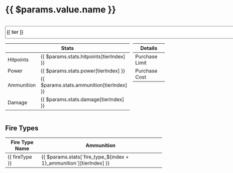 <!-- @content -->

<script setup lang="ts">
import { reactive, computed } from "vue";
import { useData } from "vitepress";
const { params: $params } = useData();

const currentStats = reactive({ value: 1 });
const tierIndex = computed(() => Number(currentStats.value) - 1);

const onTierChange = (e: Event) => {
  const target = e.target as HTMLSelectElement;
  currentStats.value = Number(target.value);
}
</script>

# {{ $params.value.name }}

<br>

<div class="flex flex-row items-center gap-4">
  <select class="px-4 py-1 rounded-md transition-colors"
          :class="currentStats.value === index ? $style.brand : $style.alt"
          @change="onTierChange">
    <option v-for="(tier, index) in $params.tiers_fireTypes.tiers" :key="index" :value="index + 1">
      {{ tier }}
    </option>
  </select>
</div>

<div class="table-container flex">
  <div class="table-wrapper">
    <table class="min-w-full border-collapse border border-gray-200">
      <thead>
        <tr>
          <th class="border border-gray-300 p-2" colspan="2">Stats</th>
        </tr>
      </thead>
      <tbody>
        <tr>
          <td class="border border-gray-300 p-2">Hitpoints</td>
          <td class="border border-gray-300 p-2">{{ $params.stats.hitpoints[tierIndex] }}</td>
        </tr>
        <tr>
          <td class="border border-gray-300 p-2">Power</td>
          <td class="border border-gray-300 p-2">{{ $params.stats.power[tierIndex] }}</td>
        </tr>
        <tr>
          <td class="border border-gray-300 p-2">Ammunition</td>
          <td class="border border-gray-300 p-2">{{ $params.stats.ammunition[tierIndex] }}</td>
        </tr>
        <tr>
          <td class="border border-gray-300 p-2">Damage</td>
          <td class="border border-gray-300 p-2">{{ $params.stats.damage[tierIndex] }}</td>
        </tr>
      </tbody>
    </table>
  </div>

  <div class="table-wrapper">
    <table class="min-w-full border-collapse border border-gray-200">
      <thead>
        <tr>
          <th class="border border-gray-300 p-2" colspan="2">Details</th>
        </tr>
      </thead>
      <tbody>
        <tr>
          <td class="border border-gray-300 p-2">Purchase Limit</td>
          <td class="border border-gray-300 p-2" v-html="$params.upgrade_details.purchase_limit"></td>
        </tr>
        <tr>
          <td class="border border-gray-300 p-2">Purchase Cost</td>
          <td class="border border-gray-300 p-2" v-html="$params.upgrade_details.upgrade_1_cost"></td>
        </tr>
        <template v-for="index in $params.tiers_fireTypes.tiers.length - 1" :key="index">
          <tr>
            <td class="border border-gray-300 p-2">Upgrade {{ index }} Cost</td>
            <td class="border border-gray-300 p-2" v-html="$params.upgrade_details[`upgrade_${index + 1}_cost`]"></td>
          </tr>
        </template>
      </tbody>
    </table>
  </div>
</div>

<div class="[&>p>strong]:text-accent" v-html="$params.descriptions"></div>

<div v-if="$params.tiers_fireTypes.fire_types.length > 0">
  <h2>Fire Types</h2>
  <table class="min-w-full border-collapse border border-gray-200">
    <thead>
      <tr>
        <th class="border border-gray-300 p-2">Fire Type Name</th>
        <th class="border border-gray-300 p-2">Ammunition</th>
      </tr>
    </thead>
    <tbody>
      <tr v-for="(fireType, index) in $params.tiers_fireTypes.fire_types" :key="index">
        <td class="border border-gray-300 p-2">{{ fireType }}</td>
        <td class="border border-gray-300 p-2">{{ $params.stats[`fire_type_${index + 1}_ammunition`][tierIndex] }}</td>
      </tr>
    </tbody>
  </table>
</div>

<br>

<style module>
  .brand {
    @apply bg-button-brand-bg hover:bg-button-brand-hover-bg active:bg-button-brand-active-bg;
    @apply text-button-brand-text hover:text-button-brand-hover-text active:text-button-brand-active-text;
    @apply border-button-brand-border hover:border-button-brand-hover-border active:border-button-brand-active-border;
  }
  .alt {
    @apply bg-button-alt-bg hover:bg-button-alt-hover-bg active:bg-button-alt-active-bg;
    @apply text-button-alt-text hover:text-button-alt-hover-text active:text-button-alt-active-text;
    @apply border-button-alt-border hover:border-button-alt-hover-border active:border-button-alt-active-border;  
  }

  select {  
      width: 800px;
      height: 40px;
      font-size: 16px;
  }

  .dropdown option {
    @apply py-3 px-4;
    margin: 0;
    background-color: bg-button-brand-bg;
    color: text-button-brand-text;
  }
</style>

<style scoped>
.table-container {
  display: flex;
  gap: 10px;
}
.table-wrapper {
  flex: 1;
}
</style>
